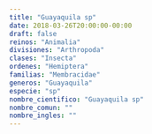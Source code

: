```yaml
---
title: "Guayaquila sp"
date: 2018-03-26T20:00:00-00:00
draft: false
reinos: "Animalia"
divisiones: "Arthropoda"
clases: "Insecta"
ordenes: "Hemiptera"
familias: "Membracidae"
generos: "Guayaquila"
especie: "sp"
nombre_cientifico: "Guayaquila sp"
nombre_comun: ""
nombre_ingles: ""
---
```

